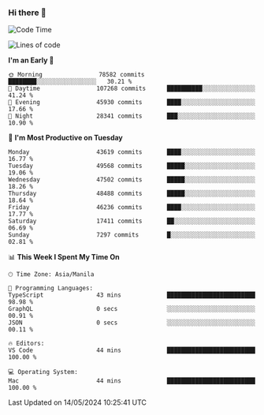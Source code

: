### Hi there 👋

<!--START_SECTION:waka-->
![Code Time](http://img.shields.io/badge/Code%20Time-5%2C131%20hrs%2028%20mins-blue)

![Lines of code](https://img.shields.io/badge/From%20Hello%20World%20I%27ve%20Written-115.2%20million%20lines%20of%20code-blue)

**I'm an Early 🐤** 

```text
🌞 Morning                78582 commits       ████████░░░░░░░░░░░░░░░░░   30.21 % 
🌆 Daytime                107268 commits      ██████████░░░░░░░░░░░░░░░   41.24 % 
🌃 Evening                45930 commits       ████░░░░░░░░░░░░░░░░░░░░░   17.66 % 
🌙 Night                  28341 commits       ███░░░░░░░░░░░░░░░░░░░░░░   10.90 % 
```
📅 **I'm Most Productive on Tuesday** 

```text
Monday                   43619 commits       ████░░░░░░░░░░░░░░░░░░░░░   16.77 % 
Tuesday                  49568 commits       █████░░░░░░░░░░░░░░░░░░░░   19.06 % 
Wednesday                47502 commits       █████░░░░░░░░░░░░░░░░░░░░   18.26 % 
Thursday                 48488 commits       █████░░░░░░░░░░░░░░░░░░░░   18.64 % 
Friday                   46236 commits       ████░░░░░░░░░░░░░░░░░░░░░   17.77 % 
Saturday                 17411 commits       ██░░░░░░░░░░░░░░░░░░░░░░░   06.69 % 
Sunday                   7297 commits        █░░░░░░░░░░░░░░░░░░░░░░░░   02.81 % 
```


📊 **This Week I Spent My Time On** 

```text
🕑︎ Time Zone: Asia/Manila

💬 Programming Languages: 
TypeScript               43 mins             █████████████████████████   98.98 % 
GraphQL                  0 secs              ░░░░░░░░░░░░░░░░░░░░░░░░░   00.91 % 
JSON                     0 secs              ░░░░░░░░░░░░░░░░░░░░░░░░░   00.11 % 

🔥 Editors: 
VS Code                  44 mins             █████████████████████████   100.00 % 

💻 Operating System: 
Mac                      44 mins             █████████████████████████   100.00 % 
```


 Last Updated on 14/05/2024 10:25:41 UTC
<!--END_SECTION:waka-->


<!--
**rad182/rad182** is a ✨ _special_ ✨ repository because its `README.md` (this file) appears on your GitHub profile.

Here are some ideas to get you started:

- 🔭 I’m currently working on ...
- 🌱 I’m currently learning ...
- 👯 I’m looking to collaborate on ...
- 🤔 I’m looking for help with ...
- 💬 Ask me about ...
- 📫 How to reach me: ...
- 😄 Pronouns: ...
- ⚡ Fun fact: ...
-->

